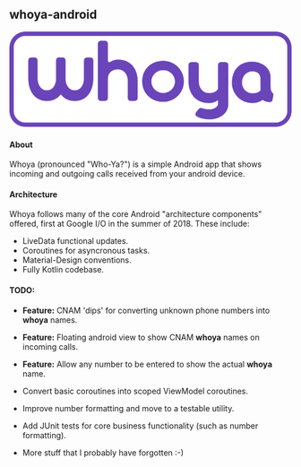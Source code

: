 ## whoya-android

![whoya_logo](whoya_logo.png)



#### About

Whoya (pronounced "Who-Ya?") is a simple Android app that shows incoming and outgoing calls received from your android device.


#### Architecture

Whoya follows many of the core Android "architecture components" offered, first at Google I/O in the summer of 2018. These include:

- LiveData functional updates.
- Coroutines for asyncronous tasks.
- Material-Design conventions.
- Fully Kotlin codebase.


#### TODO:
- **Feature:** CNAM 'dips' for converting unknown phone numbers into **whoya** names.
- **Feature:** Floating android view to show CNAM **whoya** names on incoming calls.
- **Feature:** Allow any number to be entered to show the actual **whoya** name.
- Convert basic coroutines into scoped ViewModel coroutines.
- Improve number formatting and move to a testable utility.
- Add JUnit tests for core business functionality (such as number formatting).

- More stuff that I probably have forgotten :-)
